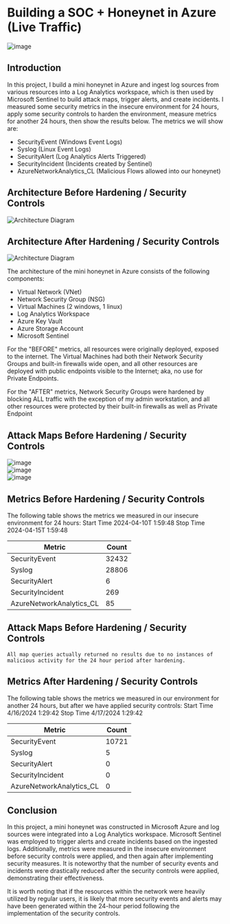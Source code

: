 # Building a SOC + Honeynet in Azure (Live Traffic)
![image](https://github.com/Checkerss/Azure-Honey-Net-Lab/assets/95240985/0116a10e-6ec6-4b52-ac44-e07710da244a)


## Introduction


In this project, I build a mini honeynet in Azure and ingest log sources from various resources into a Log Analytics workspace, which is then used by Microsoft Sentinel to build attack maps, trigger alerts, and create incidents. I measured some security metrics in the insecure environment for 24 hours, apply some security controls to harden the environment, measure metrics for another 24 hours, then show the results below. The metrics we will show are:

- SecurityEvent (Windows Event Logs)
- Syslog (Linux Event Logs)
- SecurityAlert (Log Analytics Alerts Triggered)
- SecurityIncident (Incidents created by Sentinel)
- AzureNetworkAnalytics_CL (Malicious Flows allowed into our honeynet)

## Architecture Before Hardening / Security Controls
![Architecture Diagram](https://i.imgur.com/aBDwnKb.jpg)

## Architecture After Hardening / Security Controls
![Architecture Diagram](https://i.imgur.com/YQNa9Pp.jpg)

The architecture of the mini honeynet in Azure consists of the following components:

- Virtual Network (VNet)
- Network Security Group (NSG)
- Virtual Machines (2 windows, 1 linux)
- Log Analytics Workspace
- Azure Key Vault
- Azure Storage Account
- Microsoft Sentinel

For the "BEFORE" metrics, all resources were originally deployed, exposed to the internet. The Virtual Machines had both their Network Security Groups and built-in firewalls wide open, and all other resources are deployed with public endpoints visible to the Internet; aka, no use for Private Endpoints.

For the "AFTER" metrics, Network Security Groups were hardened by blocking ALL traffic with the exception of my admin workstation, and all other resources were protected by their built-in firewalls as well as Private Endpoint
                                                                                
## Attack Maps Before Hardening / Security Controls
![image](https://github.com/Checkerss/Azure-Honey-Net-Lab/assets/95240985/27659e80-d18d-4f93-a882-407efda18e0e)
<br>
![image](https://github.com/Checkerss/Azure-Honey-Net-Lab/assets/95240985/de3b4b2e-f8f1-43bc-92a2-5d2c7b862b65)
<br>
![image](https://github.com/Checkerss/Azure-Honey-Net-Lab/assets/95240985/f2878ea2-f3f1-4103-a8b3-29ff60323cf0)
<br>

## Metrics Before Hardening / Security Controls

The following table shows the metrics we measured in our insecure environment for 24 hours:
Start Time 2024-04-10T 1:59:48
Stop Time 2024-04-15T  1:59:48

| Metric                   | Count
| ------------------------ | -----
| SecurityEvent            | 32432
| Syslog                   | 28806
| SecurityAlert            | 6
| SecurityIncident         | 269
| AzureNetworkAnalytics_CL | 85

## Attack Maps Before Hardening / Security Controls

```All map queries actually returned no results due to no instances of malicious activity for the 24 hour period after hardening.```

## Metrics After Hardening / Security Controls

The following table shows the metrics we measured in our environment for another 24 hours, but after we have applied security controls:
Start Time 4/16/2024 1:29:42
Stop Time	4/17/2024  1:29:42

| Metric                   | Count
| ------------------------ | -----
| SecurityEvent            | 10721
| Syslog                   | 5
| SecurityAlert            | 0
| SecurityIncident         | 0
| AzureNetworkAnalytics_CL | 0

## Conclusion

In this project, a mini honeynet was constructed in Microsoft Azure and log sources were integrated into a Log Analytics workspace. Microsoft Sentinel was employed to trigger alerts and create incidents based on the ingested logs. Additionally, metrics were measured in the insecure environment before security controls were applied, and then again after implementing security measures. It is noteworthy that the number of security events and incidents were drastically reduced after the security controls were applied, demonstrating their effectiveness.

It is worth noting that if the resources within the network were heavily utilized by regular users, it is likely that more security events and alerts may have been generated within the 24-hour period following the implementation of the security controls.
